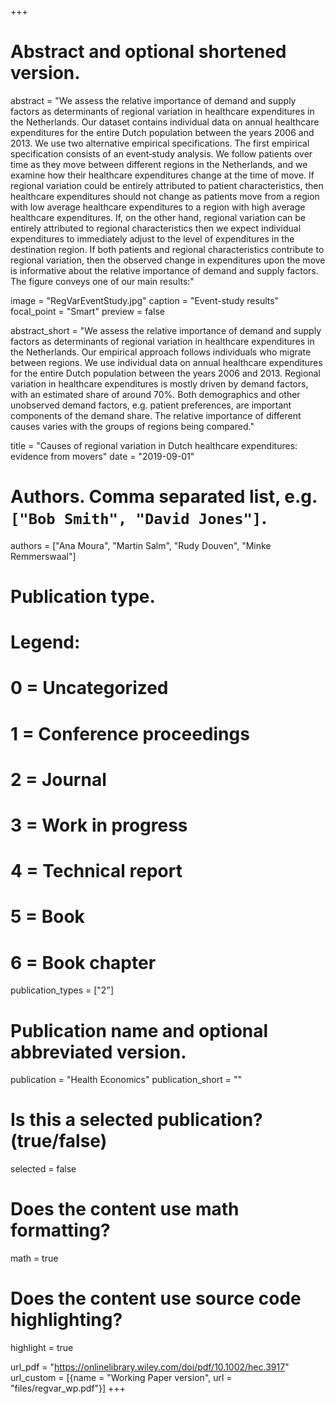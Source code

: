 +++
# Abstract and optional shortened version.
abstract = "We assess the relative importance of demand and supply factors as determinants of regional variation in healthcare expenditures in the Netherlands. Our dataset contains individual data on annual healthcare expenditures for the entire Dutch population between the years 2006 and 2013. We use two alternative empirical specifications. The first empirical specification consists of an event‐study analysis. We follow patients over time as they move between different regions in the Netherlands, and we examine how their healthcare expenditures change at the time of move. If regional variation could be entirely attributed to patient characteristics, then healthcare expenditures should not change as patients move from a region with low average healthcare expenditures to a region with high average healthcare expenditures. If, on the other hand, regional variation can be entirely attributed to regional characteristics then we expect individual expenditures to immediately adjust to the level of expenditures in the destination region. If both patients and regional characteristics contribute to regional variation, then the observed change in expenditures upon the move is informative about the relative importance of demand and supply factors. The figure conveys one of our main results:"

image = "RegVarEventStudy.jpg"
  caption = "Event-study results"
  focal_point = "Smart"
  preview = false


abstract_short = "We assess the relative importance of demand and supply factors as determinants of regional variation in healthcare expenditures in the Netherlands. Our empirical approach follows individuals who migrate between regions. We use individual data on annual healthcare expenditures for the entire Dutch population between the years 2006 and 2013. Regional variation in healthcare expenditures is mostly driven by demand factors, with an estimated share of around 70%. Both demographics and other unobserved demand factors, e.g. patient preferences, are important components of the demand share. The relative importance of different causes varies with the groups of regions being compared."

title = "Causes of regional variation in Dutch healthcare expenditures: evidence from movers"
date = "2019-09-01"

# Authors. Comma separated list, e.g. `["Bob Smith", "David Jones"]`.
authors = ["Ana Moura", "Martin Salm", "Rudy Douven", "Minke Remmerswaal"]

# Publication type.
# Legend:
# 0 = Uncategorized
# 1 = Conference proceedings
# 2 = Journal
# 3 = Work in progress
# 4 = Technical report
# 5 = Book
# 6 = Book chapter
publication_types = ["2"]

# Publication name and optional abbreviated version.
publication = "Health Economics"
publication_short = ""

# Is this a selected publication? (true/false)
selected = false


# Does the content use math formatting?
math = true

# Does the content use source code highlighting?
highlight = true

url_pdf = "https://onlinelibrary.wiley.com/doi/pdf/10.1002/hec.3917"
url_custom = [{name = "Working Paper version", url = "files/regvar_wp.pdf"}]
+++


